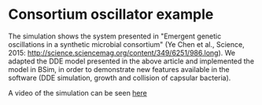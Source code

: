 # Consortium oscillator example

The simulation shows the system presented in "Emergent genetic oscillations in a synthetic microbial consortium" (Ye Chen et al., Science, 2015: http://science.sciencemag.org/content/349/6251/986.long). 
We adapted the DDE model presented in the above article and implemented the model in BSim, in order to demonstrate new features available in the software (DDE simulation, growth and collision of capsular bacteria).

A video of the simulation can be seen [here](https://www.youtube.com/watch?v=FpG7EgIC5yI)

